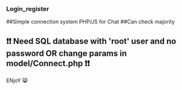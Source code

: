 ### Login_register
##Simple connection system PHP/JS for Chat
##Can check majority 
## ❗❗ Need SQL database with 'root' user and no password OR change params in model/Connect.php ❗❗

ENjoY 😸
